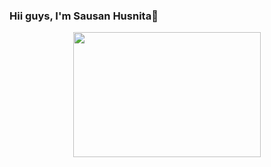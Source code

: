 ### Hii guys, I'm **Sausan Husnita**👋

<p align = 'center'>
  <img alig src='https://sdtimes.com/wp-content/uploads/2014/09/0919.sdt-github.gif' height ='200' width ='300'>
</p>
<!-- 
Here are some ideas to get you started:
- 🔭 I’m currently working on something cool!
- 🌱 I’m currently learning data science
- 📬How to contact me, you can visit my social media

[![LinkedIn](https://img.shields.io/badge/LinkedIn-E4405F?style=for-the-badge&logo=LinkedIn)](https://www.linkedin.com/in/sausan-husnita-b94876165/) &nbsp; [![Instagram](https://img.shields.io/badge/Instagram-E4405F?style=for-the-badge&logo=instagram)](https://www.instagram.com/sn.hsta_/?next=%2F)
-->
<!--
**sausanhusnita/sausanhusnita** is a ✨ _special_ ✨ repository because its `README.md` (this file) appears on your GitHub profile.



Here are some ideas to get you started:

- 🔭 I’m currently working on something cool!
- 🌱 I’m currently learning ...
- 👯 I’m looking to collaborate on ...
- 🤔 I’m looking for help with ...
- 💬 Ask me about ...
-->
